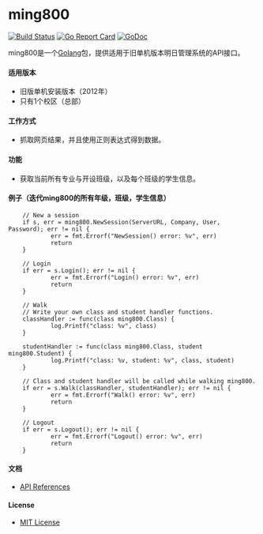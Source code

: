 # ming800

[![Build Status](https://travis-ci.org/northbright/ming800.svg?branch=master)](https://travis-ci.org/northbright/ming800)
[![Go Report Card](https://goreportcard.com/badge/github.com/northbright/ming800)](https://goreportcard.com/report/github.com/northbright/ming800)
[![GoDoc](https://godoc.org/github.com/northbright/ming800?status.svg)](https://godoc.org/github.com/northbright/ming800)

ming800是一个[Golang](https://golang.org)包，提供适用于旧单机版本明日管理系统的API接口。

#### 适用版本
* 旧版单机安装版本（2012年）
* 只有1个校区（总部）

#### 工作方式
* 抓取网页结果，并且使用正则表达式得到数据。

#### 功能
* 获取当前所有专业与开设班级，以及每个班级的学生信息。

#### 例子（迭代ming800的所有年级，班级，学生信息）

        // New a session
        if s, err = ming800.NewSession(ServerURL, Company, User, Password); err != nil {
                err = fmt.Errorf("NewSession() error: %v", err)
                return
        }

        // Login
        if err = s.Login(); err != nil {
                err = fmt.Errorf("Login() error: %v", err)
                return
        }

        // Walk
        // Write your own class and student handler functions.
        classHandler := func(class ming800.Class) {
                log.Printf("class: %v", class)
        }

        studentHandler := func(class ming800.Class, student ming800.Student) {
                log.Printf("class: %v, student: %v", class, student)
        }

        // Class and student handler will be called while walking ming800.
        if err = s.Walk(classHandler, studentHandler); err != nil {
                err = fmt.Errorf("Walk() error: %v", err)
                return
        }

        // Logout
        if err = s.Logout(); err != nil {
                err = fmt.Errorf("Logout() error: %v", err)
                return
        }
 

#### 文档
* [API References](https://godoc.org/github.com/northbright/ming800)

#### License
* [MIT License](LICENSE)
